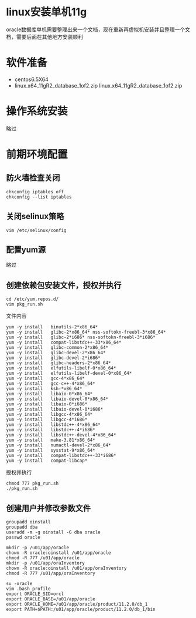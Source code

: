 ﻿linux安装单机11g
========

oracle数据库单机需要整理出来一个文档，现在重新再虚拟机安装并且整理一个文档，需要后面在其他地方安装顺利

# 软件准备

*	centos6.5X64
*	linux.x64_11gR2_database_1of2.zip linux.x64_11gR2_database_1of2.zip

# 操作系统安装

略过

# 前期环境配置

## 防火墙检查关闭

	chkconfig iptables off
	chkconfig --list iptables

## 关闭selinux策略

	vim /etc/selinux/config

## 配置yum源

略过

## 创建依赖包安装文件，授权并执行

	cd /etc/yum.repos.d/
	vim pkg_run.sh

文件内容

	yum -y install   binutils-2*x86_64*
	yum -y install   glibc-2*x86_64* nss-softokn-freebl-3*x86_64*
	yum -y install   glibc-2*i686* nss-softokn-freebl-3*i686*
	yum -y install   compat-libstdc++-33*x86_64*
	yum -y install   glibc-common-2*x86_64*
	yum -y install   glibc-devel-2*x86_64*
	yum -y install   glibc-devel-2*i686*
	yum -y install   glibc-headers-2*x86_64*
	yum -y install   elfutils-libelf-0*x86_64*
	yum -y install   elfutils-libelf-devel-0*x86_64*
	yum -y install   gcc-4*x86_64*
	yum -y install   gcc-c++-4*x86_64*
	yum -y install   ksh-*x86_64*
	yum -y install   libaio-0*x86_64*
	yum -y install   libaio-devel-0*x86_64*
	yum -y install   libaio-0*i686*
	yum -y install   libaio-devel-0*i686*
	yum -y install   libgcc-4*x86_64*
	yum -y install   libgcc-4*i686*
	yum -y install   libstdc++-4*x86_64*
	yum -y install   libstdc++-4*i686*
	yum -y install   libstdc++-devel-4*x86_64*
	yum -y install   make-3.81*x86_64*
	yum -y install   numactl-devel-2*x86_64*
	yum -y install   sysstat-9*x86_64*
	yum -y install   compat-libstdc++-33*i686*
	yum -y install   compat-libcap*

授权并执行

	chmod 777 pkg_run.sh
	./pkg_run.sh


## 创建用户并修改参数文件

	groupadd oinstall
	groupadd dba
	useradd -m -g oinstall -G dba oracle
	passwd oracle

	mkdir -p /u01/app/oracle
	chown -R oracle:oinstall /u01/app/oracle
	chmod -R 777 /u01/app/oracle
	mkdir -p /u01/app/oraInventory
	chown -R oracle:oinstall /u01/app/oraInventory
	chmod -R 777 /u01/app/oraInventory

	su -oracle
	vim .bash_profile
	export ORACLE_SID=orcl
	export ORACLE_BASE=/u01/app/oracle
	export ORACLE_HOME=/u01/app/oracle/product/11.2.0/db_1
	export PATH=$PATH:/u01/app/oracle/product/11.2.0/db_1/bin


